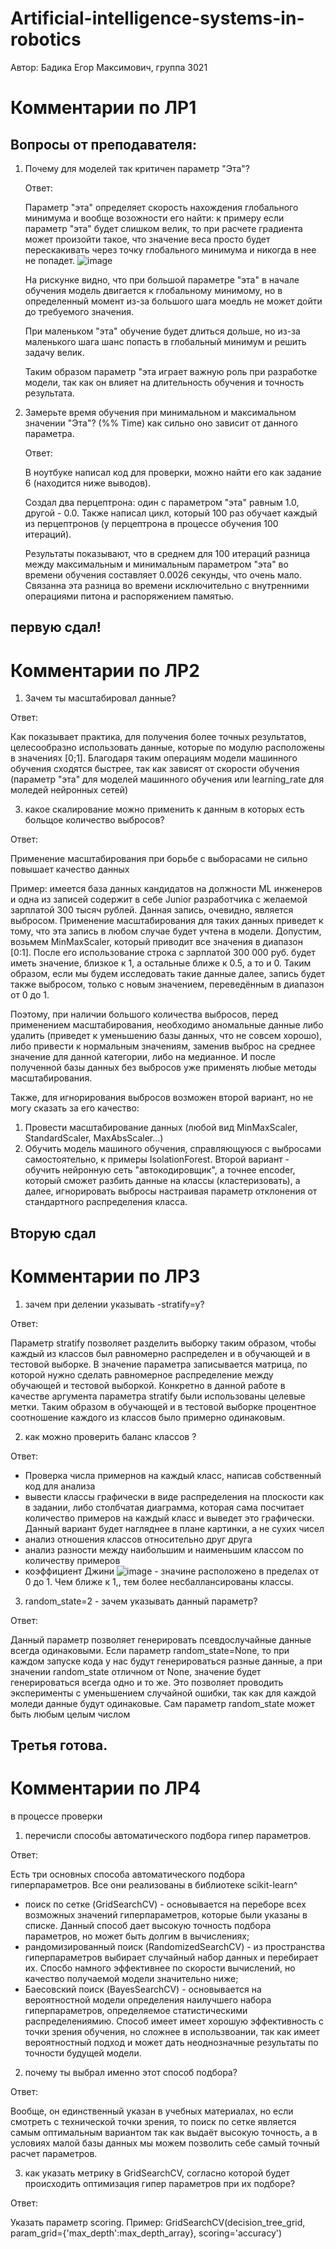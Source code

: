 # Artificial-intelligence-systems-in-robotics
Автор: Бадика Егор Максимович, группа 3021

# Комментарии по ЛР1

## Вопросы от преподавателя:
1) Почему для моделей так критичен параметр "Эта"?

   Ответ:

   Параметр "эта" определяет скорость нахождения глобального минимума и вообще возожности его найти:
   к примеру если параметр "эта" будет слишком велик, то при расчете градиента может произойти такое, что значение веса просто будет перескакивать через точку глобального минимума и никогда в нее не попадет.
   ![image](https://github.com/Embadika/Artificial-intelligence-systems-in-robotics/assets/126278168/48820cfd-c7aa-4035-89b4-7a38fd97c03d)

   На рискунке видно, что при большой параметре "эта" в начале обучения модель двигается к глобальному минимому, но в определенный момент из-за большого шага моедль не может дойти до требуемого значения.

   При маленьком "эта" обучение будет длиться дольше, но из-за маленького шага шанс попасть в глобальный минимум и решить задачу велик.

   Таким образом параметр "эта играет важную роль при разработке модели, так как он влияет на длительность обучения и точность результата.
   
3) Замерьте время обучения при минимальном и максимальном значении "Эта"? (%% Time) как сильно оно зависит от данного параметра. 

   Ответ:

   В ноутбуке написал код для проверки, можно найти его как задание 6 (находится ниже выводов).

   Создал два перцептрона: один с параметром "эта" равным 1.0, другой - 0.0. Также написал цикл, который 100 раз обучает каждый из перцептронов (у перцептрона в процессе обучения 100 итераций).

   Результаты показывают, что в среднем для 100 итераций разница между максимальным и минимальным параметром "эта" во времени обучения составляет 0.0026 секунды, что очень мало. Связанна эта разница во времени исключительно с внутренними операциями питона и распоряжением памятью.

## первую сдал!
   
# Комментарии по ЛР2
1)  Зачем ты масштабировал данные?

Ответ:

Как показывает практика, для получения более точных результатов, целесообразно использовать данные, которые по модулю расположены в значениях [0;1]. Благодаря таким операциям модели машинного обучения сходятся быстрее, так как зависят от скорости обучения (параметр "эта" для моделей машинного обучения или learning_rate для моледей нейронных сетей)

3)  какое скалирование можно применить к данным в которых есть больщое количество выбросов?

Ответ:

Применение масштабирования при борьбе с выборасами не сильно повышает качество данных

Пример: имеется база данных кандидатов на должности ML инженеров и одна из записей содержит в себе Junior разработчика с желаемой зарплатой 300 тысяч рублей. Данная запись, очевидно, является выбросом. Применение масштабирования для таких данных приведет к тому, что эта запись в любом случае будет учтена в модели. Допустим, возьмем MinMaxScaler, который приводит все значения в диапазон [0:1]. После его использование строка с зарплатой 300 000 руб. будет иметь значение, близкое к 1, а остальные ближе к 0.5, а то и 0. Таким образом, если мы будем исследовать такие данные далее, запись будет также выбросом, только с новым значением, переведённым в диапазон от 0 до 1.

Поэтому, при наличии большого количества выбросов, перед применением масштабирования, необходимо аномальные данные либо удалить (приведет к уменьшению базы данных, что не совсем хорошо), либо привести к нормальным значениям, заменив выброс на среднее значение для данной категории, либо на медианное. И после полученной базы данных без выбросов уже применять любые методы масштабирования.

Также, для игнорирования выбросов возможен второй вариант, но не могу сказать за его качество:

1) Провести масштабирование данных (любой вид MinMaxScaler, StandardScaler, MaxAbsScaler...)
2) Обучить модель машиного обучения, справляющуюся с выбросами самостоятельно, к примеры IsolationForest. Второй вариант - обучить нейронную сеть "автокодировщик", а точнее encoder, который сможет разбить данные на классы (кластеризовать), а далее, игнорировать выбросы настраивая параметр отклонения от стандартного распределения класса.

  ## Вторую сдал 

# Комментарии по ЛР3
1) зачем при делении указывать -stratify=y?

Ответ:

Параметр stratify позволяет разделить выборку таким образом, чтобы каждый из классов был равномерно распределен и в обучающей и в тестовой выборке. В значение параметра записывается матрица, по которой нужно сделать равномерное распределение между обучающей и тестовой выборкой. Конкретно в данной работе в качестве аргумента параметра stratify были использованы целевые метки. Таким образом в обучающей и в тестовой выборке процентное соотношение каждого из классов было примерно одинаковым.

2) как можно проверить баланс классов ?

Ответ:

- Проверка числа примернов на каждый класс, написав собственный код для анализа
- вывести классы графически в виде распределения на плоскости как в задании, либо столбчатая диаграмма, которая сама посчитает количество примеров на каждый класс и выведет это графически. Данный вариант будет нагляднее в плане картинки, а не сухих чисел
- анализ отношения классов относительно друг друга
- анализ разности между наибольшим и наименьшим классом по количеству примеров
- коэффициент Джини ![image](https://github.com/Embadika/Artificial-intelligence-systems-in-robotics/assets/126278168/50be31e1-00c2-40e8-825c-a9653b37a401) - значине расположено в пределах от 0 до 1. Чем ближе к 1,, тем более несбаллансированы классы.



3) random_state=2 - зачем указывать данный параметр? 

Ответ:

Данный параметр позволяет генерировать псевдослучайные данные всегда одинаковыми. Если параметр random_state=None, то при каждом запуске кода у нас будут генерироваться разные данные, а при значении random_state отличном от None, значение будет генерироваться всегда одно и то же. Это позволяет проводить эксперименты с уменьшением случайной ошибки, так как для каждой моледи данные будут одинаковые. Сам параметр random_state может быть любым целым числом

## Третья готова. 

# Комментарии по ЛР4
в процессе проверки
1) перечисли способы автоматического подбора гипер параметров.

Ответ:

Есть три основных способа автоматического подбора гиперпараметров. Все они реализованы в библиотеке scikit-learn^

- поиск по сетке (GridSearchCV) - основывается на переборе всех возможных значений гиперпараметров, которые были указаны в списке. Данный способ дает высокую точность подбора параметров, но может быть долгим в вычислениях;
- рандомизированный поиск (RandomizedSearchCV) - из пространства гиперпараметров выбирает случайный набор данных и перебирает их. Спосбо намного эффективнее по скорости вычислений, но качество получаемой модели значительно ниже;
- Баесовский поиск (BayesSearchCV) - основывается на вероятностной модели определения наилучшего набора гиперпараметров, определяемое статистическими распределениямию. Способ имеет имеет хорошую эффективность с точки зрения обучения, но сложнее в использвоании, так как имеет вероятностный подход и может дать неоднозначные результаты по точности будущей модели.

2) почему ты выбрал именно этот способ подбора?

Ответ:

Вообще, он единственный указан в учебных материалах, но если смотреть с технической точки зрения, то поиск по сетке является самым оптимальным вариантом так как выдаёт высокую точность, а в условиях малой базы данных мы можем позволить себе самый точный расчет параметров.

3) как указать метрику в GridSearchCV, согласно которой будет происходить оптимизация гипер параметров при их подборе?

Ответ:

Указать параметр scoring. Пример: GridSearchCV(decision_tree_grid, param_grid={'max_depth':max_depth_array}, scoring='accuracy')
